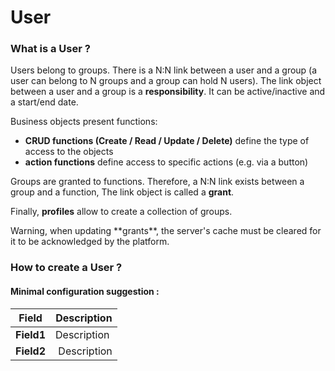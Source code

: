 User
====================

### What is a User ?

Users belong to groups. There is a N:N link between a user and a group (a user can belong to N groups and a group can hold N users). The link object between a user and a group is a **responsibility**. It can be active/inactive and a start/end date.

Business objects present functions: 
- **CRUD functions (Create / Read / Update / Delete)** define the type of access to the objects
- **action functions** define access to specific actions (e.g. via a button)

Groups are granted to functions. Therefore, a N:N link exists between a group and a function, The link object is called a **grant**.

Finally, **profiles** allow to create a collection of groups.

<div class="warning">Warning, when updating **grants**, the server's cache must be cleared for it to be acknowledged by the platform.</div>

### How to create a User ?

#### Minimal configuration suggestion : 
| Field | Description |
| ----- | ----------- |
| **Field1** | Description |
| **Field2** | Description |
